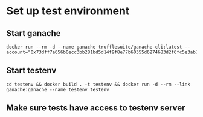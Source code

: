 # Set up test environment

## Start ganache
```
docker run --rm -d --name ganache trufflesuite/ganache-cli:latest --account="0x73dff7a656b0ecc3bb281bd5d14f9f8e77b60355d6274683d2f6fc5e3ab7ac11,1000000000000000000000000"
```

## Start testenv
```
cd testenv && docker build . -t testenv && docker run -d --rm --link ganache:ganache --name testenv testenv
```

## Make sure tests have access to testenv server
```
```
